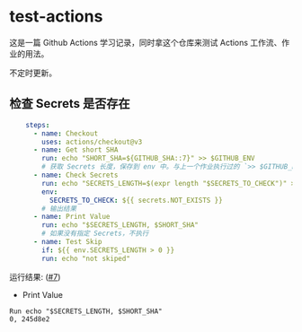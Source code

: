 # test-actions

这是一篇 Github Actions 学习记录，同时拿这个仓库来测试 Actions 工作流、作业的用法。

不定时更新。

## 检查 Secrets 是否存在

```yaml
    steps:
      - name: Checkout
        uses: actions/checkout@v3
      - name: Get short SHA
        run: echo "SHORT_SHA=${GITHUB_SHA::7}" >> $GITHUB_ENV
        # 获取 Secrets 长度，保存到 env 中。与上一个作业执行过的 `>> $GITHUB_ENV` 不冲突
      - name: Check Secrets
        run: echo "SECRETS_LENGTH=$(expr length "$SECRETS_TO_CHECK")" >> $GITHUB_ENV
        env:
          SECRETS_TO_CHECK: ${{ secrets.NOT_EXISTS }}
        # 输出结果
      - name: Print Value
        run: echo "$SECRETS_LENGTH, $SHORT_SHA"
        # 如果没有指定 Secrets，不执行
      - name: Test Skip
        if: ${{ env.SECRETS_LENGTH > 0 }}
        run: echo "not skiped"
```

运行结果: ([#7](https://github.com/MrXiaoM/test-actions/actions/runs/8005591696/job/21865382064))
+ Print Value
```
Run echo "$SECRETS_LENGTH, $SHORT_SHA"
0, 245d8e2
```
